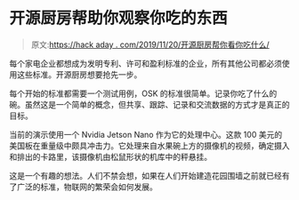 # 开源厨房帮助你观察你吃的东西

> 原文:[https://hack aday . com/2019/11/20/开源厨房帮你看你吃什么/](https://hackaday.com/2019/11/20/open-source-kitchen-helps-you-watch-what-you-eat/)

每个家电企业都想成为发明专利、许可和盈利标准的企业，所有其他公司都必须使用这些标准。开源厨房想要抢先一步。

每个开始的标准都需要一个测试用例，OSK 的标准很简单。记录你吃了什么的碗。虽然这是一个简单的概念，但共享、跟踪、记录和交流数据的方式才是真正的目标。

当前的演示使用一个 Nvidia Jetson Nano 作为它的处理中心。这款 100 美元的美国板在重量级中颇具冲击力。它处理来自水果碗上方的摄像机的视频，确定摄入和排出的卡路里，该摄像机由松鼠形状的机库中的秤悬挂。

这是一个有趣的想法。人们不禁会想，如果在人们开始建造花园围墙之前就已经有了广泛的标准，物联网的繁荣会如何发展。